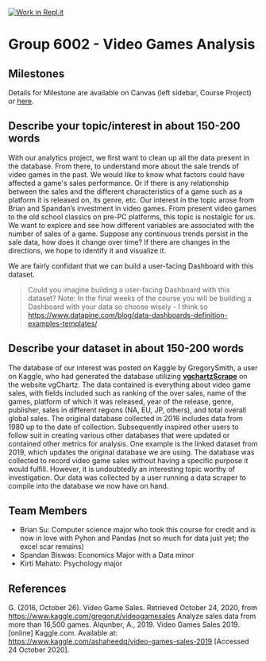 [![Work in Repl.it](https://classroom.github.com/assets/work-in-replit-14baed9a392b3a25080506f3b7b6d57f295ec2978f6f33ec97e36a161684cbe9.svg)](https://classroom.github.com/online_ide?assignment_repo_id=311713&assignment_repo_type=GroupAssignmentRepo)
# Group 6002 - Video Games Analysis

## Milestones

Details for Milestone are available on Canvas (left sidebar, Course Project) or [here](https://firas.moosvi.com/courses/data301/project/milestone01.html).

## Describe your topic/interest in about 150-200 words

With our analytics project, we first want to clean up all the data present in the database. From there, to understand more about the sale trends of video games in the past. We would like to know what factors could have affected a game's sales performance. Or if there is any relationship between the sales and the different characteristics of a game such as a platform it is released on, its genre, etc. Our interest in the topic arose from Brian and Spandan’s investment in video games. From present video games to the old school classics on pre-PC platforms, this topic is nostalgic for us. We want to explore and see how different variables are associated with the number of sales of a game. Suppose any continuous trends persist in the sale data, how does it change over time? If there are changes in the directions, we hope to identify it and visualize it.

We are fairly confidant that we can build a user-facing Dashboard with this dataset. 

> Could you imagine building a user-facing Dashboard with this dataset?
      Note: In the final weeks of the course you will be building a Dashboard with your data so choose wisely
      - I think so
      https://www.datapine.com/blog/data-dashboards-definition-examples-templates/
>
     
## Describe your dataset in about 150-200 words

The database of our interest was posted on Kaggle by GregorySmith, a user on Kaggle, who had generated the database utilizing **[vgchartzScrape](https://github.com/GregorUT/vgchartzScrape)** on the website vgChartz. The data contained is everything about video game sales, with fields included such as ranking of the over sales, name of the games, platform of which it was released, year of the release, genre, publisher, sales in different regions (NA, EU, JP, others), and total overall global sales. The original database collected in 2016 includes data from 1980 up to the date of collection. Subsequently inspired other users to follow suit in creating various other databases that were updated or contained other metrics for analysis. One example is the linked dataset from 2019, which updates the original database we are using. The database was collected to record video game sales without having a specific purpose it would fulfill. However, it is undoubtedly an interesting topic worthy of investigation. Our data was collected by a user running a data scraper to compile into the database we now have on hand. 
## Team Members

- Brian Su: Computer science major who took this course for credit and is now in love with Pyhon and Pandas (not so much for data just yet; the excel scar remains)
- Spandan Biswas: Economics Major with a Data minor
- Kirti Mahato: Psychology major  

## References

G. (2016, October 26). Video Game Sales. Retrieved October 24, 2020, from https://www.kaggle.com/gregorut/videogamesales Analyze sales data from more than 16,500 games.
Alqunber, A., 2019. Video Games Sales 2019. [online] Kaggle.com. Available at: <https://www.kaggle.com/ashaheedq/video-games-sales-2019> [Accessed 24 October 2020].
